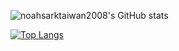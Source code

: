 ![noahsarktaiwan2008's GitHub stats](https://github-readme-stats.vercel.app/api?username=noahsarktaiwan2008&show_icons=true&theme=ambient_gradient)

[![Top Langs](https://github-readme-stats.vercel.app/api/top-langs/?username=noahsarktaiwan2008)](https://github.com/anuraghazra/github-readme-stats)
